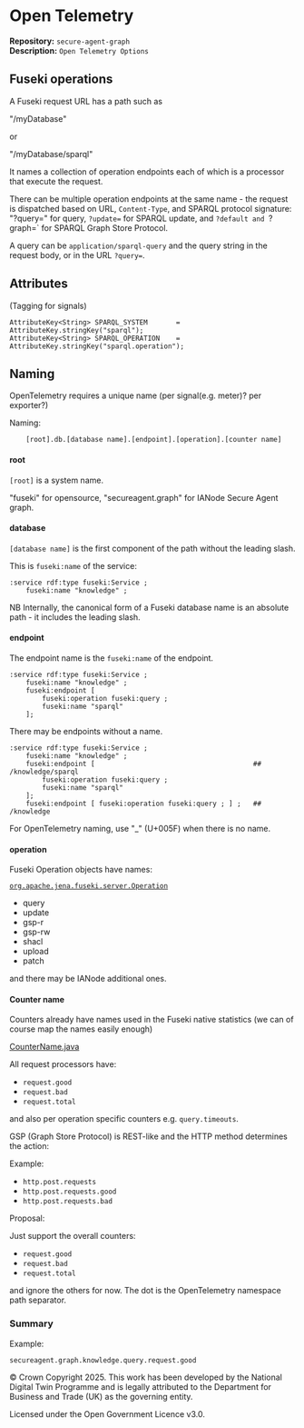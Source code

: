 # Open Telemetry
**Repository:** `secure-agent-graph`  
**Description:** `Open Telemetry Options`  
<!-- SPDX-License-Identifier: OGL-UK-3.0 -->

## Fuseki operations

A Fuseki request URL has a path such as 

"/myDatabase"

or

"/myDatabase/sparql"

It names a collection of operation endpoints each of which is a processor that execute the
request.

There can be multiple operation endpoints at the same name - the request is
dispatched based on URL, `Content-Type`, and SPARQL protocol signature: "?query=" for query,
`?update=` for SPARQL update, and `?default and `?graph=` for SPARQL Graph Store
Protocol.

A query can be `application/sparql-query` and the query string in the request
body, or in the URL `?query=`.

## Attributes

(Tagging for signals) 

```
AttributeKey<String> SPARQL_SYSTEM       = AttributeKey.stringKey("sparql");
AttributeKey<String> SPARQL_OPERATION    = AttributeKey.stringKey("sparql.operation");
```

## Naming

OpenTelemetry requires a unique name (per signal(e.g. meter)? per exporter?)

Naming:

```
    [root].db.[database name].[endpoint].[operation].[counter name]
```

#### root

`[root]` is a system name.

"fuseki" for opensource, "secureagent.graph" for IANode Secure Agent graph.

#### database

`[database name]` is the first component of the path without the leading slash.

This is `fuseki:name` of the service:

```turtle
:service rdf:type fuseki:Service ;
    fuseki:name "knowledge" ;
```

NB Internally, the canonical form of a Fuseki database name is an absolute
path - it includes the leading slash.

#### endpoint

The endpoint name is the `fuseki:name` of the endpoint.

```
:service rdf:type fuseki:Service ;
    fuseki:name "knowledge" ;
    fuseki:endpoint [ 
        fuseki:operation fuseki:query ;
        fuseki:name "sparql" 
    ];
```

There may be endpoints without a name.

```
:service rdf:type fuseki:Service ;
    fuseki:name "knowledge" ;
    fuseki:endpoint [                                       ## /knowledge/sparql
        fuseki:operation fuseki:query ;
        fuseki:name "sparql" 
    ];
    fuseki:endpoint [ fuseki:operation fuseki:query ; ] ;   ## /knowledge
```

For OpenTelemetry naming, use "_" (U+005F) when there is no name.

#### operation

Fuseki Operation objects have names:

[`org.apache.jena.fuseki.server.Operation`](https://github.com/apache/jena/blob/main/jena-fuseki2/jena-fuseki-core/src/main/java/org/apache/jena/fuseki/server/Operation.java)

* query
* update
* gsp-r
* gsp-rw
* shacl
* upload
* patch

and there may be IANode additional ones.

#### Counter name

Counters already have names used in the Fuseki native statistics 
(we can of course map the names easily enough)

[CounterName.java](https://github.com/apache/jena/blob/main/jena-fuseki2/jena-fuseki-core/src/main/java/org/apache/jena/fuseki/server/CounterName.java)

All request processors have:

* `request.good`
* `request.bad`
* `request.total`

and also per operation specific counters e.g. `query.timeouts`.

GSP (Graph Store Protocol) is REST-like and the HTTP method determines the action:

Example:

* `http.post.requests`
* `http.post.requests.good`
* `http.post.requests.bad`

Proposal: 

Just support the overall counters:
* `request.good`
* `request.bad`
* `request.total`

and ignore the others for now. 
The dot is the OpenTelemetry namespace path separator.

### Summary

Example:

`secureagent.graph.knowledge.query.request.good`

© Crown Copyright 2025. This work has been developed by the National Digital Twin Programme and is legally attributed to the Department for Business and Trade (UK) as the
governing entity.  

Licensed under the Open Government Licence v3.0.
